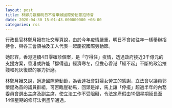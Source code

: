 ```yaml
---
layout: post
title: 林鄭月娥稱明日不會舉辦國際勞動節招待會
date: 2020-04-30 15:01:43.000000000 +08:00
categories: rss
---
```


行政長官林鄭月娥在社交專頁說，由於今年疫情嚴重，明日不會如往年一樣舉辦招待會，與各工會領袖及工人代表一起慶祝國際勞動節。

她形容，香港連續4日零確診個案，是「守得住」疫情，透過政府接近3千億元的支援方案，香港或許能「撐得過」經濟寒冬，但擔心香港「經不起」不斷的政治摧殘和死灰復燃的暴力折磨。

林鄭月娥又說，適逢國際勞動節，為表達社會對婦女勞工的感謝，立法會以議員郭榮鏗為首的議員群組，可否臨崖勒馬，回頭是岸，馬上讓「停擺」超過半年的內務委員會選出主席及副主席，使立法工作不受阻礙，令法定產假由10個星期延長至14個星期的修訂法例盡早通過。
